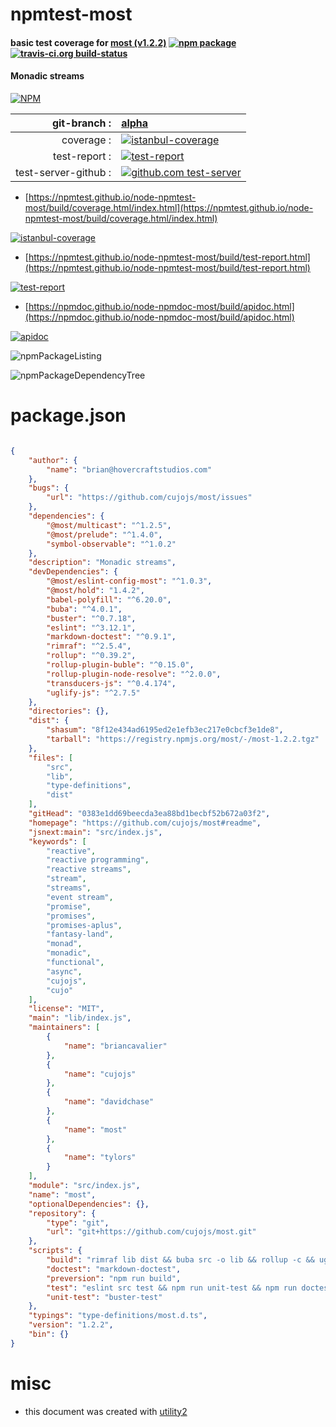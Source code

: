# npmtest-most

#### basic test coverage for  [most (v1.2.2)](https://github.com/cujojs/most#readme)  [![npm package](https://img.shields.io/npm/v/npmtest-most.svg?style=flat-square)](https://www.npmjs.org/package/npmtest-most) [![travis-ci.org build-status](https://api.travis-ci.org/npmtest/node-npmtest-most.svg)](https://travis-ci.org/npmtest/node-npmtest-most)

#### Monadic streams

[![NPM](https://nodei.co/npm/most.png?downloads=true&downloadRank=true&stars=true)](https://www.npmjs.com/package/most)

| git-branch : | [alpha](https://github.com/npmtest/node-npmtest-most/tree/alpha)|
|--:|:--|
| coverage : | [![istanbul-coverage](https://npmtest.github.io/node-npmtest-most/build/coverage.badge.svg)](https://npmtest.github.io/node-npmtest-most/build/coverage.html/index.html)|
| test-report : | [![test-report](https://npmtest.github.io/node-npmtest-most/build/test-report.badge.svg)](https://npmtest.github.io/node-npmtest-most/build/test-report.html)|
| test-server-github : | [![github.com test-server](https://npmtest.github.io/node-npmtest-most/GitHub-Mark-32px.png)](https://npmtest.github.io/node-npmtest-most/build/app/index.html) | | build-artifacts : | [![build-artifacts](https://npmtest.github.io/node-npmtest-most/glyphicons_144_folder_open.png)](https://github.com/npmtest/node-npmtest-most/tree/gh-pages/build)|

- [https://npmtest.github.io/node-npmtest-most/build/coverage.html/index.html](https://npmtest.github.io/node-npmtest-most/build/coverage.html/index.html)

[![istanbul-coverage](https://npmtest.github.io/node-npmtest-most/build/screenCapture.buildCi.browser.%252Ftmp%252Fbuild%252Fcoverage.lib.html.png)](https://npmtest.github.io/node-npmtest-most/build/coverage.html/index.html)

- [https://npmtest.github.io/node-npmtest-most/build/test-report.html](https://npmtest.github.io/node-npmtest-most/build/test-report.html)

[![test-report](https://npmtest.github.io/node-npmtest-most/build/screenCapture.buildCi.browser.%252Ftmp%252Fbuild%252Ftest-report.html.png)](https://npmtest.github.io/node-npmtest-most/build/test-report.html)

- [https://npmdoc.github.io/node-npmdoc-most/build/apidoc.html](https://npmdoc.github.io/node-npmdoc-most/build/apidoc.html)

[![apidoc](https://npmdoc.github.io/node-npmdoc-most/build/screenCapture.buildCi.browser.%252Ftmp%252Fbuild%252Fapidoc.html.png)](https://npmdoc.github.io/node-npmdoc-most/build/apidoc.html)

![npmPackageListing](https://npmtest.github.io/node-npmtest-most/build/screenCapture.npmPackageListing.svg)

![npmPackageDependencyTree](https://npmtest.github.io/node-npmtest-most/build/screenCapture.npmPackageDependencyTree.svg)



# package.json

```json

{
    "author": {
        "name": "brian@hovercraftstudios.com"
    },
    "bugs": {
        "url": "https://github.com/cujojs/most/issues"
    },
    "dependencies": {
        "@most/multicast": "^1.2.5",
        "@most/prelude": "^1.4.0",
        "symbol-observable": "^1.0.2"
    },
    "description": "Monadic streams",
    "devDependencies": {
        "@most/eslint-config-most": "^1.0.3",
        "@most/hold": "1.4.2",
        "babel-polyfill": "^6.20.0",
        "buba": "^4.0.1",
        "buster": "^0.7.18",
        "eslint": "^3.12.1",
        "markdown-doctest": "^0.9.1",
        "rimraf": "^2.5.4",
        "rollup": "^0.39.2",
        "rollup-plugin-buble": "^0.15.0",
        "rollup-plugin-node-resolve": "^2.0.0",
        "transducers-js": "^0.4.174",
        "uglify-js": "^2.7.5"
    },
    "directories": {},
    "dist": {
        "shasum": "8f12e434ad6195ed2e1efb3ec217e0cbcf3e1de8",
        "tarball": "https://registry.npmjs.org/most/-/most-1.2.2.tgz"
    },
    "files": [
        "src",
        "lib",
        "type-definitions",
        "dist"
    ],
    "gitHead": "0383e1dd69beecda3ea88bd1becbf52b672a03f2",
    "homepage": "https://github.com/cujojs/most#readme",
    "jsnext:main": "src/index.js",
    "keywords": [
        "reactive",
        "reactive programming",
        "reactive streams",
        "stream",
        "streams",
        "event stream",
        "promise",
        "promises",
        "promises-aplus",
        "fantasy-land",
        "monad",
        "monadic",
        "functional",
        "async",
        "cujojs",
        "cujo"
    ],
    "license": "MIT",
    "main": "lib/index.js",
    "maintainers": [
        {
            "name": "briancavalier"
        },
        {
            "name": "cujojs"
        },
        {
            "name": "davidchase"
        },
        {
            "name": "most"
        },
        {
            "name": "tylors"
        }
    ],
    "module": "src/index.js",
    "name": "most",
    "optionalDependencies": {},
    "repository": {
        "type": "git",
        "url": "git+https://github.com/cujojs/most.git"
    },
    "scripts": {
        "build": "rimraf lib dist && buba src -o lib && rollup -c && uglifyjs dist/most.js -c \"warnings=false\" -m -o dist/most.min.js",
        "doctest": "markdown-doctest",
        "preversion": "npm run build",
        "test": "eslint src test && npm run unit-test && npm run doctest",
        "unit-test": "buster-test"
    },
    "typings": "type-definitions/most.d.ts",
    "version": "1.2.2",
    "bin": {}
}
```



# misc
- this document was created with [utility2](https://github.com/kaizhu256/node-utility2)
